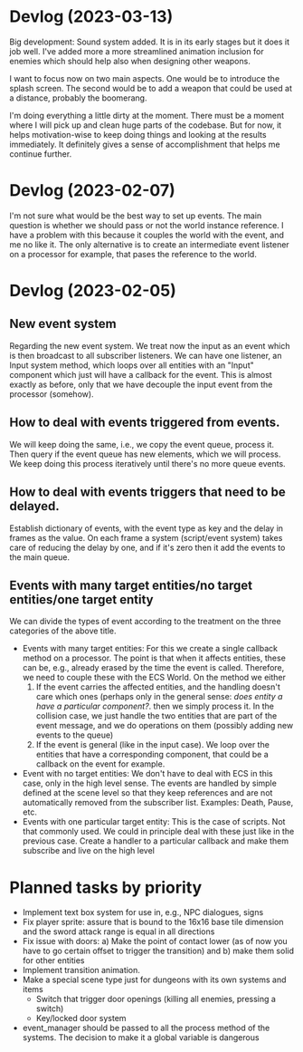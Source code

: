 # Devlog (2023-03-13)

Big development: Sound system added. It is in its early stages but it does it job well. I've added more a more streamlined animation
inclusion
for enemies which should help also when designing other weapons.

I want to focus now on two main aspects. One would be to introduce the splash screen. The second would be to add a weapon that could be
used at a distance, probably the boomerang.

I'm doing everything a little dirty at the moment. There must be a moment where I will pick up and clean huge parts of the codebase. But
for now, it helps motivation-wise to keep doing things and looking at the results immediately. It definitely gives a sense of accomplishment
that helps me continue further.

# Devlog (2023-02-07)

I'm not sure what would be the best way to set up events. The main question is whether we should pass or not the world instance reference.
I have a problem with this because it couples the world with the event, and me no like it. The only alternative is to create an intermediate
event listener on a processor for example, that pases the reference to the world.

# Devlog (2023-02-05)

## New event system

Regarding the new event system. We treat now the input as an event which is then broadcast to all subscriber listeners. We can have one
listener, an Input system method, which loops over all entities with an "Input" component which just will have a callback for the event.
This is almost exactly as before, only that we have decouple the input event from the processor (somehow).

## How to deal with events triggered from events.

We will keep doing the same, i.e., we copy the event queue, process it. Then query if the event queue has new elements, which we will
process. We keep doing this process iteratively until there's no more queue events.

## How to deal with events triggers that need to be delayed.

Establish dictionary of events, with the event type as key and the delay in frames as the value. On each frame a system
(script/event system) takes care of reducing the delay by one, and if it's zero then it add the events to the main queue.

## Events with many target entities/no target entities/one target entity

We can divide the types of event according to the treatment on the three categories of the above title.

* Events with many target entities: For this we create a single callback method on a processor. The point is that when it affects entities,
  these can be, e.g., already erased by the time the event is called. Therefore, we need to couple these with the ECS World. On the method
  we either
    1. If the event carries the affected entities, and the handling doesn't care which ones (perhaps only in the general sense: _does
       entity a have a particular component?_. then we simply process it. In the collision case, we just handle the two entities that are
       part of the event message, and we do operations on them (possibly adding new events to the queue)
    2. If the event is general (like in the input case). We loop over the entities that have a corresponding component, that could be a
       callback on the event for example.
* Event with no target entities: We don't have to deal with ECS in this case, only in the high level sense. The events are handled by simple
  defined at the scene level so that they keep references and are not automatically removed from the subscriber list. Examples: Death,
  Pause, etc.
* Events with one particular target entity: This is the case of scripts. Not that commonly used. We could in principle deal with these
  just like in the previous case. Create a handler to a particular callback and make them subscribe and live on the high level

# Planned tasks by priority

* Implement text box system for use in, e.g., NPC dialogues, signs
* Fix player sprite: assure that is bound to the 16x16 base tile dimension and the sword attack range is equal in all directions
* Fix issue with doors: a) Make the point of contact lower (as of now you have to go certain offset to trigger the transition) and b) make
  them solid for other entities
* Implement transition animation.
* Make a special scene type just for dungeons with its own systems and items
    * Switch that trigger door openings (killing all enemies, pressing a switch)
    * Key/locked door system
* event_manager should be passed to all the process method of the systems. The decision to make it a global variable is dangerous
